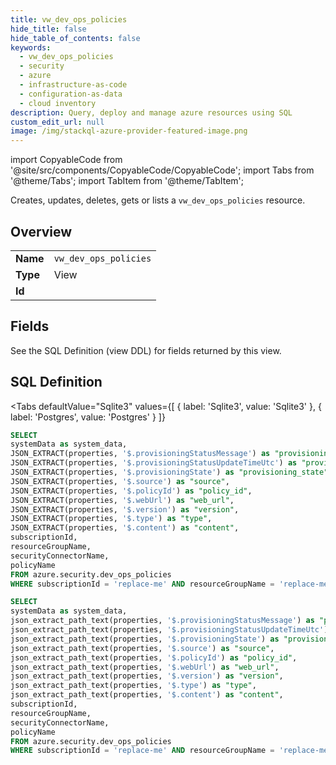 ```yaml
--- 
title: vw_dev_ops_policies
hide_title: false
hide_table_of_contents: false
keywords:
  - vw_dev_ops_policies
  - security
  - azure
  - infrastructure-as-code
  - configuration-as-data
  - cloud inventory
description: Query, deploy and manage azure resources using SQL
custom_edit_url: null
image: /img/stackql-azure-provider-featured-image.png
---
```


import CopyableCode from '@site/src/components/CopyableCode/CopyableCode';
import Tabs from '@theme/Tabs';
import TabItem from '@theme/TabItem';

Creates, updates, deletes, gets or lists a <code>vw_dev_ops_policies</code> resource.

## Overview
<table><tbody>
<tr><td><b>Name</b></td><td><code>vw_dev_ops_policies</code></td></tr>
<tr><td><b>Type</b></td><td>View</td></tr>
<tr><td><b>Id</b></td><td><CopyableCode code="azure.security.vw_dev_ops_policies" /></td></tr>
</tbody></table>

## Fields

See the SQL Definition (view DDL) for fields returned by this view.

## SQL Definition

<Tabs
defaultValue="Sqlite3"
values={[
{ label: 'Sqlite3', value: 'Sqlite3' },
{ label: 'Postgres', value: 'Postgres' }
]}
>
<TabItem value="Sqlite3">

```sql
SELECT
systemData as system_data,
JSON_EXTRACT(properties, '$.provisioningStatusMessage') as "provisioning_status_message",
JSON_EXTRACT(properties, '$.provisioningStatusUpdateTimeUtc') as "provisioning_status_update_time_utc",
JSON_EXTRACT(properties, '$.provisioningState') as "provisioning_state",
JSON_EXTRACT(properties, '$.source') as "source",
JSON_EXTRACT(properties, '$.policyId') as "policy_id",
JSON_EXTRACT(properties, '$.webUrl') as "web_url",
JSON_EXTRACT(properties, '$.version') as "version",
JSON_EXTRACT(properties, '$.type') as "type",
JSON_EXTRACT(properties, '$.content') as "content",
subscriptionId,
resourceGroupName,
securityConnectorName,
policyName
FROM azure.security.dev_ops_policies
WHERE subscriptionId = 'replace-me' AND resourceGroupName = 'replace-me' AND securityConnectorName = 'replace-me';
```

</TabItem>
<TabItem value="Postgres">

```sql
SELECT
systemData as system_data,
json_extract_path_text(properties, '$.provisioningStatusMessage') as "provisioning_status_message",
json_extract_path_text(properties, '$.provisioningStatusUpdateTimeUtc') as "provisioning_status_update_time_utc",
json_extract_path_text(properties, '$.provisioningState') as "provisioning_state",
json_extract_path_text(properties, '$.source') as "source",
json_extract_path_text(properties, '$.policyId') as "policy_id",
json_extract_path_text(properties, '$.webUrl') as "web_url",
json_extract_path_text(properties, '$.version') as "version",
json_extract_path_text(properties, '$.type') as "type",
json_extract_path_text(properties, '$.content') as "content",
subscriptionId,
resourceGroupName,
securityConnectorName,
policyName
FROM azure.security.dev_ops_policies
WHERE subscriptionId = 'replace-me' AND resourceGroupName = 'replace-me' AND securityConnectorName = 'replace-me';
```

</TabItem>
</Tabs>
